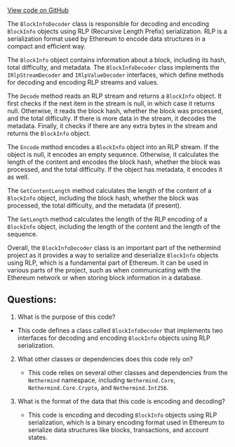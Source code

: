 [View code on GitHub](https://github.com/nethermindeth/nethermind/Nethermind.Serialization.Rlp/BlockInfoDecoder.cs)

The `BlockInfoDecoder` class is responsible for decoding and encoding `BlockInfo` objects using RLP (Recursive Length Prefix) serialization. RLP is a serialization format used by Ethereum to encode data structures in a compact and efficient way. 

The `BlockInfo` object contains information about a block, including its hash, total difficulty, and metadata. The `BlockInfoDecoder` class implements the `IRlpStreamDecoder` and `IRlpValueDecoder` interfaces, which define methods for decoding and encoding RLP streams and values. 

The `Decode` method reads an RLP stream and returns a `BlockInfo` object. It first checks if the next item in the stream is null, in which case it returns null. Otherwise, it reads the block hash, whether the block was processed, and the total difficulty. If there is more data in the stream, it decodes the metadata. Finally, it checks if there are any extra bytes in the stream and returns the `BlockInfo` object.

The `Encode` method encodes a `BlockInfo` object into an RLP stream. If the object is null, it encodes an empty sequence. Otherwise, it calculates the length of the content and encodes the block hash, whether the block was processed, and the total difficulty. If the object has metadata, it encodes it as well.

The `GetContentLength` method calculates the length of the content of a `BlockInfo` object, including the block hash, whether the block was processed, the total difficulty, and the metadata (if present).

The `GetLength` method calculates the length of the RLP encoding of a `BlockInfo` object, including the length of the content and the length of the sequence.

Overall, the `BlockInfoDecoder` class is an important part of the nethermind project as it provides a way to serialize and deserialize `BlockInfo` objects using RLP, which is a fundamental part of Ethereum. It can be used in various parts of the project, such as when communicating with the Ethereum network or when storing block information in a database.
## Questions: 
 1. What is the purpose of this code?
   - This code defines a class called `BlockInfoDecoder` that implements two interfaces for decoding and encoding `BlockInfo` objects using RLP serialization.

2. What other classes or dependencies does this code rely on?
   - This code relies on several other classes and dependencies from the `Nethermind` namespace, including `Nethermind.Core`, `Nethermind.Core.Crypto`, and `Nethermind.Int256`.

3. What is the format of the data that this code is encoding and decoding?
   - This code is encoding and decoding `BlockInfo` objects using RLP serialization, which is a binary encoding format used in Ethereum to serialize data structures like blocks, transactions, and account states.